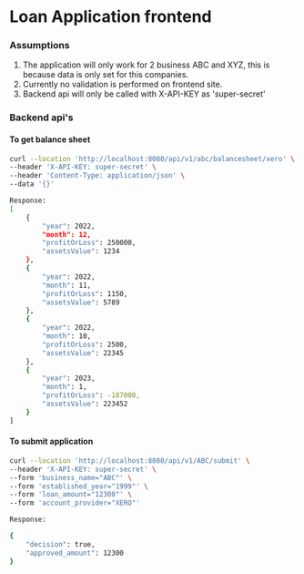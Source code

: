 # Loan Application frontend


### Assumptions
1) The application will only work for 2 business ABC and XYZ, this is because data is only set for this companies.
2) Currently no validation is performed on frontend site.
3) Backend api will only be called with X-API-KEY as 'super-secret'


### Backend api's
#### To get balance sheet
```sh
curl --location 'http://localhost:8080/api/v1/abc/balancesheet/xero' \
--header 'X-API-KEY: super-secret' \
--header 'Content-Type: application/json' \
--data '{}'

Response:
[
    {
        "year": 2022,
        "month": 12,
        "profitOrLoss": 250000,
        "assetsValue": 1234
    },
    {
        "year": 2022,
        "month": 11,
        "profitOrLoss": 1150,
        "assetsValue": 5789
    },
    {
        "year": 2022,
        "month": 10,
        "profitOrLoss": 2500,
        "assetsValue": 22345
    },
    {
        "year": 2023,
        "month": 1,
        "profitOrLoss": -187000,
        "assetsValue": 223452
    }
]

```

#### To submit application
```sh
curl --location 'http://localhost:8080/api/v1/ABC/submit' \
--header 'X-API-KEY: super-secret' \
--form 'business_name="ABC"' \
--form 'established_year="1999"' \
--form 'loan_amount="12300"' \
--form 'account_provider="XERO"'

Response:

{
    "decision": true,
    "approved_amount": 12300
}

```